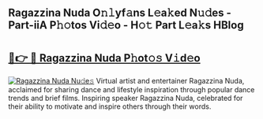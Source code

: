 ## Ragazzina Nuda O𝚗𝚕yf𝚊ns L𝚎a𝚔ed N𝚞𝚍es - Part-iiA P𝚑𝚘tos Vi𝚍𝚎o - H𝚘𝚝 Part L𝚎a𝚔s HBlog

# <h2><a href="http://kff0htx.oniu.top/?m=Ragazzina+Nuda">🔗👉 🔴 Ragazzina Nuda P𝚑ot𝚘𝚜 V𝚒d𝚎o</a></h2>

[![Ragazzina Nuda Nu𝚍e𝚜](https://i.imgur.com/0qMVB7G.gif)](http://kff0htx.oniu.top/?m=Ragazzina+Nuda)
Virtual artist and entertainer Ragazzina Nuda, acclaimed for sharing dance and lifestyle inspiration through popular dance trends and brief films. Inspiring speaker Ragazzina Nuda, celebrated for their ability to motivate and inspire others through their words.  
